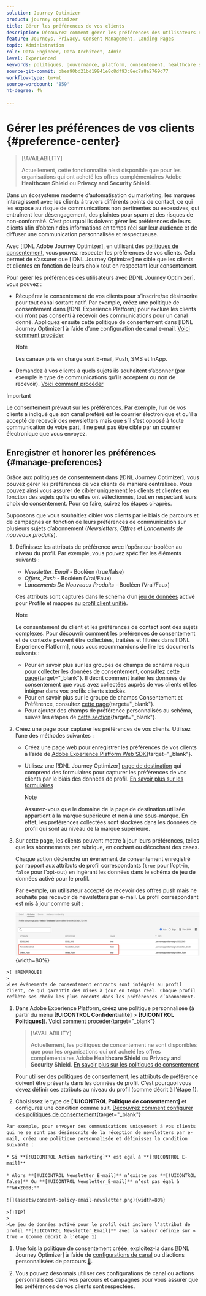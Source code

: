 ```yaml
---
solution: Journey Optimizer
product: journey optimizer
title: Gérer les préférences de vos clients
description: Découvrez comment gérer les préférences des utilisateurs et utilisatrices à l’aide de politiques de consentement
feature: Journeys, Privacy, Consent Management, Landing Pages
topic: Administration
role: Data Engineer, Data Architect, Admin
level: Experienced
keywords: politiques, gouvernance, platform, consentement, healthcare shield
source-git-commit: bbea90bd21bd19941e8c8df93c8ec7a8a2769d77
workflow-type: tm+mt
source-wordcount: '859'
ht-degree: 4%

---
```


# Gérer les préférences de vos clients {#preference-center}

>[!AVAILABILITY]
>
>Actuellement, cette fonctionnalité n’est disponible que pour les organisations qui ont acheté les offres complémentaires Adobe **Healthcare Shield** ou **Privacy and Security Shield**.

Dans un écosystème moderne d’automatisation du marketing, les marques interagissent avec les clients à travers différents points de contact, ce qui les expose au risque de communications non pertinentes ou excessives, qui entraînent leur désengagement, des plaintes pour spam et des risques de non-conformité. C’est pourquoi ils doivent gérer les préférences de leurs clients afin d’obtenir des informations en temps réel sur leur audience et de diffuser une communication personnalisée et respectueuse.

Avec [!DNL Adobe Journey Optimizer], en utilisant des [politiques de consentement](consent.md), vous pouvez respecter les préférences de vos clients<!-- in terms of **channels** and **topics**-->. Cela permet de s’assurer que [!DNL Journey Optimizer] ne cible que les clients et clientes en fonction de leurs choix<!-- their preferred channels and on the subscription topics--> tout en respectant leur consentement.

Pour gérer les préférences des utilisateurs avec [!DNL Journey Optimizer], vous pouvez :

* Récupérez le consentement de vos clients pour s’inscrire/se désinscrire pour tout canal sortant natif. Par exemple, créez une politique de consentement dans [!DNL Experience Platform] pour exclure les clients qui n’ont pas consenti à recevoir des communications pour un canal donné. Appliquez ensuite cette politique de consentement dans [!DNL Journey Optimizer] à l’aide d’une configuration de canal e-mail. [Voici comment procéder](consent.md#surface-marketing-actions)

  >[!NOTE]
  >
  >Les canaux pris en charge sont E-mail, Push, SMS et InApp.<!--To check-->

* Demandez à vos clients à quels sujets ils souhaitent s’abonner (par exemple le type de communications qu’ils acceptent ou non de recevoir). [Voici comment procéder](#manage-preferences)

>[!IMPORTANT]
>
>Le consentement prévaut sur les préférences. Par exemple, l’un de vos clients a indiqué que son canal préféré est le courrier électronique et qu’il a accepté de recevoir des newsletters<!-- they are interested in yoga--> mais que s’il s’est opposé à toute communication de votre part, il ne peut pas être ciblé par un courrier électronique que vous envoyez<!-- on yoga-->.

## Enregistrer et honorer les préférences {#manage-preferences}

Grâce aux politiques de consentement dans [!DNL Journey Optimizer], vous pouvez gérer les préférences de vos clients de manière centralisée. Vous pouvez ainsi vous assurer de cibler uniquement les clients et clientes en fonction des sujets qu’ils ou elles ont sélectionnés, tout en respectant leurs choix de consentement. Pour ce faire, suivez les étapes ci-après.

Supposons que vous souhaitiez cibler vos clients par le biais de parcours et de campagnes en fonction de leurs préférences de communication sur plusieurs sujets d’abonnement (*Newsletters*, *Offres* et *Lancements de nouveaux produits*).

1. Définissez les attributs de préférence avec l’opérateur booléen au niveau du profil<!--how??-->. Par exemple, vous pouvez spécifier les éléments suivants :

   * *Newsletter_Email* - Booléen (true/false)
   * *Offers_Push* - Booléen (Vrai/Faux)
   * *Lancements De Nouveaux Produits* - Booléen (Vrai/Faux)

   Ces attributs sont capturés dans le schéma d’un [jeu de données](../data/get-started-datasets.md) activé pour Profile et mappés au [profil client unifié](../audience/get-started-profiles.md).

   >[!NOTE]
   >
   >Le consentement du client et les préférences de contact sont des sujets complexes. Pour découvrir comment les préférences de consentement et de contexte peuvent être collectées, traitées et filtrées dans [!DNL Experience Platform], nous vous recommandons de lire les documents suivants :
   >
   >* Pour en savoir plus sur les groupes de champs de schéma requis pour collecter les données de consentement, consultez [cette page](https://experienceleague.adobe.com/fr/docs/experience-platform/landing/governance-privacy-security/consent/adobe/overview){target="_blank"}. Il décrit comment traiter les données de consentement que vous avez collectées auprès de vos clients et les intégrer dans vos profils clients stockés.
   >* Pour en savoir plus sur le groupe de champs Consentement et Préférence, consultez [cette page](https://experienceleague.adobe.com/fr/docs/experience-platform/xdm/field-groups/profile/consents#ingest){target="_blank"}.
   >* Pour ajouter des champs de préférence personnalisés au schéma, suivez les étapes de [cette section](https://experienceleague.adobe.com/fr/docs/experience-platform/landing/governance-privacy-security/consent/adobe/dataset#custom-consent){target="_blank"}.

1. Créez une page pour capturer les préférences de vos clients. Utilisez l’une des méthodes suivantes :

   * Créez une page web pour enregistrer les préférences de vos clients à l’aide de [Adobe Experience Platform Web SDK](https://experienceleague.adobe.com/fr/docs/experience-platform/web-sdk/home){target="_blank"}.

   * Utilisez une [!DNL Journey Optimizer] [page de destination](../landing-pages/create-lp.md) qui comprend des formulaires pour capturer les préférences de vos clients par le biais des données de profil.  [En savoir plus sur les formulaires](../landing-pages/lp-forms.md) <!--Forms not released/announced yet - TBC-->

     >[!NOTE]
     >
     >Assurez-vous que le domaine de la page de destination utilisée appartient à la marque supérieure et non à une sous-marque. En effet, les préférences collectées sont stockées dans les données de profil qui sont au niveau de la marque supérieure.

1. Sur cette page, les clients peuvent mettre à jour leurs préférences, telles que les abonnements par rubrique, en cochant ou décochant des cases.

   Chaque action déclenche un événement de consentement enregistré par rapport aux attributs de profil correspondants (`true` pour l’opt-in, `false` pour l’opt-out) en ingérant les données dans le schéma de jeu de données activé pour le profil<!-- that contains the corresponding preference fields-->.

   <!--Record your users' preferences through the web page or landing page that you created. The data is saved against the corresponding profile, meaning that the preference data is ingested into a Profile-enabled dataset whose schema contains consent/preference fields.-->

   Par exemple, un utilisateur <!--whose email address is john.black@lumamail.com--> accepté de recevoir des offres push mais ne souhaite pas recevoir de newsletters par e-mail. Le profil correspondant est mis à jour comme suit :

   ![](assets/profile-preference-attributes.png){width=80%}

<!--The corresponding profile dataset is updated as follows:

|Attribute = Email id | Attribute = Offers_Push | Attribute = Newsletters_Email |
|---------|----------|---------|
| john.black@lumamail.com | Y | N |-->

    >[ !REMARQUE]
    >
    >Les événements de consentement entrants sont intégrés au profil client, ce qui garantit des mises à jour en temps réel. Chaque profil reflète ses choix les plus récents dans les préférences d’abonnement.

1. Dans Adobe Experience Platform, créez une politique personnalisée (à partir du menu **[!UICONTROL Confidentialité]** > **[!UICONTROL Politiques]**). [Voici comment procéder](https://experienceleague.adobe.com/docs/experience-platform/data-governance/policies/user-guide.html?lang=fr#create-policy){target="_blank"}

   >[!AVAILABILITY]
   >
   >Actuellement, les politiques de consentement ne sont disponibles que pour les organisations qui ont acheté les offres complémentaires Adobe **Healthcare Shield** ou **Privacy and Security Shield**. [En savoir plus sur les politiques de consentement](consent.md)

   Pour utiliser des politiques de consentement, les attributs de préférence doivent être présents dans les données de profil. C’est pourquoi vous devez définir ces attributs au niveau du profil (comme décrit à l’étape 1).

1. Choisissez le type de **[!UICONTROL Politique de consentement]** et configurez une condition comme suit. [Découvrez comment configurer des politiques de consentement](https://experienceleague.adobe.com/docs/experience-platform/data-governance/policies/user-guide.html?lang=fr#consent-policy){target="_blank"}

<!--Consent policies are comprised of two logical components:

* **If**: The condition that will trigger the policy check, based on a certain marketing action (email, SMS, push, custom action, etc.) being performed, the presence of certain data usage labels, or a combination of the two.

* **Then**: The consent attribute must be present for a profile to be included in the action that triggered the policy. More than one field can also be selected.-->

    Par exemple, pour envoyer des communications uniquement à vos clients qui ne se sont pas désinscrits de la réception de newsletters par e-mail, créez une politique personnalisée et définissez la condition suivante :
    
    * Si **[!UICONTROL Action marketing]** est égal à **[!UICONTROL E-mail]**
    
    * Alors **[!UICONTROL Newsletter_E-mail]** n’existe pas **[!UICONTROL false]** Ou **[!UICONTROL Newsletter_E-mail]** n’est pas égal à **&#x200B;**
    
    ![](assets/consent-policy-email-newsletter.png){width=80%}
    
    >[!TIP]
    >
    >Le jeu de données activé pour le profil doit inclure l’attribut de profil **[!UICONTROL Newsletter_Email]** avec la valeur définie sur « true » (comme décrit à l’étape 1) 

1. Une fois la politique de consentement créée, exploitez-la dans [!DNL Journey Optimizer] à l’aide de [configurations de canal](consent.md#surface-marketing-actions) ou d’actions personnalisées de parcours [&#128279;](consent.md#journey-custom-actions).

1. Vous pouvez désormais utiliser ces configurations de canal ou actions personnalisées dans vos parcours et campagnes pour vous assurer que les préférences de vos clients <!--targeted--> sont respectées.
